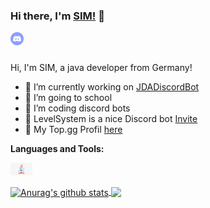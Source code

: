 ### Hi there, I'm [SIM!](https://github.com) 👋

<a href="https://discord.gg/DX4ABeQ">
  <img align="left" alt="Coding Bots" width="21px" src="https://raw.githubusercontent.com/simxyz/simxyz/e4f90a6748438cb3f9b35970c89af4fb833f2ed6/Media/discord-logo.svg" />
</a>

<br />
<br />

Hi, I'm SIM, a java developer from Germany!

- 🔭 I’m currently working on [JDADiscordBot](https://github.com/simxyz/JDADiscordBot)
- 🌱 I’m going to school
- 👯 I’m coding discord bots
- 💼 LevelSystem is a nice Discord bot [Invite](https://discord.com/oauth2/authorize?client_id=754271392643416104&scope=bot&permissions=268823616)
- 💬 My Top.gg Profil [here](https://top.gg/user/425910582886006784)

**Languages and Tools:**  

<code><img height="20" src="https://github.com/simxyz/simxyz/blob/main/Media/java-logo.jpg"></code>

<a href="https://github.com/anuraghazra/github-readme-stats">
  <img align="center" src="https://github-readme-stats.vercel.app/api?username=simxyz&show_icons=true&include_all_commits=true&theme=tokyonight" alt="Anurag's github stats" />
</a>
<a href="https://github.com/anuraghazra/github-readme-stats">
  <img align="center" src="https://github-readme-stats.vercel.app/api/top-langs/?username=simxyz&layout=compact&theme=tokyonight" />
</a>
